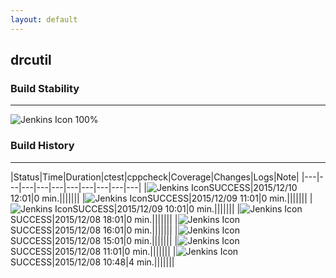```yaml
---
layout: default
---
```

## drcutil
### Build Stability
___
![Jenkins Icon](http://jenkinshrg.github.io/images/48x48/health-80plus.png)
100%
  
### Build History
___
|Status|Time|Duration|<span class='badge'>ctest</span>|<span class='badge'>cppcheck</span>|Coverage|Changes|Logs|Note|
|---|---|---|---|---|---|---|---|---|---|
|![Jenkins Icon](http://jenkinshrg.github.io/images/24x24/blue.png)SUCCESS|2015/12/10 12:01|0 min.|||||||
|![Jenkins Icon](http://jenkinshrg.github.io/images/24x24/blue.png)SUCCESS|2015/12/09 11:01|0 min.|||||||
|![Jenkins Icon](http://jenkinshrg.github.io/images/24x24/blue.png)SUCCESS|2015/12/09 10:01|0 min.|||||||
|![Jenkins Icon](http://jenkinshrg.github.io/images/24x24/blue.png)SUCCESS|2015/12/08 18:01|0 min.|||||||
|![Jenkins Icon](http://jenkinshrg.github.io/images/24x24/blue.png)SUCCESS|2015/12/08 16:01|0 min.|||||||
|![Jenkins Icon](http://jenkinshrg.github.io/images/24x24/blue.png)SUCCESS|2015/12/08 15:01|0 min.|||||||
|![Jenkins Icon](http://jenkinshrg.github.io/images/24x24/blue.png)SUCCESS|2015/12/08 11:01|0 min.|||||||
|![Jenkins Icon](http://jenkinshrg.github.io/images/24x24/blue.png)SUCCESS|2015/12/08 10:48|4 min.|||||||
